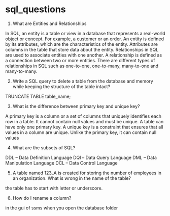 # sql_questions

1. What are Entities and Relationships

In SQL, an entity is a table or view in a database that represents a real-world object or concept. For example, a customer or an order. An entity is defined by its attributes, which are the characteristics of the entity. Attributes are columns in the table that store data about the entity. Relationships in SQL are used to associate entities with one another. A relationship is defined as a connection between two or more entities. There are different types of relationships in SQL such as one-to-one, one-to-many, many-to-one and many-to-many. 

2. Write a SQL query to delete a table from the database and memory while keeping the structure of the 
table intact?

TRUNCATE TABLE table_name;

3. What is the difference between primary key and unique key?

A primary key is a column or a set of columns that uniquely identifies each row in a table. It cannot contain null values and must be unique. A table can have only one primary key. A unique key is a constraint that ensures that all values in a column are unique. Unlike the primary key, it can contain null values

4. What are the subsets of SQL?

DDL – Data Definition Language
DQl – Data Query Language
DML – Data Manipulation Language
DCL – Data Control Language

5. A table named 123_A is created for storing the number of employees in an organization. What is 
wrong in the name of the table?

the table has to start with letter or underscore.

6. How do I rename a column?

in the gui of ssms when you open the database folder